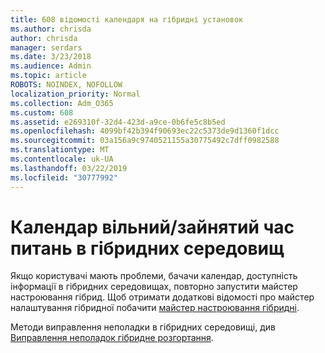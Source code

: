 ```yaml
---
title: 608 відомості календаря на гібридні установок
ms.author: chrisda
author: chrisda
manager: serdars
ms.date: 3/23/2018
ms.audience: Admin
ms.topic: article
ROBOTS: NOINDEX, NOFOLLOW
localization_priority: Normal
ms.collection: Adm_O365
ms.custom: 608
ms.assetid: e269310f-32d4-423d-a9ce-0b6fe5c8b5ed
ms.openlocfilehash: 4099bf42b394f90693ec22c5373de9d1360f1dcc
ms.sourcegitcommit: 03a156a9c9740521155a30775492c7dff0982588
ms.translationtype: MT
ms.contentlocale: uk-UA
ms.lasthandoff: 03/22/2019
ms.locfileid: "30777992"
---
```

# <a name="calendar-freebusy-issues-in-hybrid-environments"></a>Календар вільний/зайнятий час питань в гібридних середовищ

Якщо користувачі мають проблеми, бачачи календар, доступність інформації в гібридних середовищах, повторно запустити майстер настроювання гібрид. Щоб отримати додаткові відомості про майстер налаштування гібридної побачити [майстер настроювання гібридні](https://go.microsoft.com/fwlink/p/?linkid=528149).
  
Методи виправлення неполадки в гібридних середовищі, див [Виправлення неполадок гібридне розгортання](https://technet.microsoft.com/library/jj659053.aspx).
  

